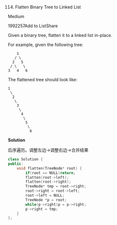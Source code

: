 114. Flatten Binary Tree to Linked List

Medium

1992257Add to ListShare

Given a binary tree, flatten it to a linked list in-place.

For example, given the following tree:

```
    1
   / \
  2   5
 / \   \
3   4   6
```

The flattened tree should look like:

```
1
 \
  2
   \
    3
     \
      4
       \
        5
         \
          6
```

**Solution**

后序遍历。调整左边->调整右边->合并结果

```c++
class Solution {
public:
    void flatten(TreeNode* root) {
        if(root == NULL)return;
        flatten(root->left);
        flatten(root->right);
        TreeNode* tmp = root->right;
        root->right = root->left;
        root->left = NULL;
        TreeNode *p = root;
        while(p->right)p = p->right;
        p->right = tmp;
    }
};
```

